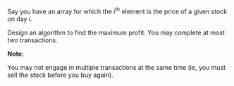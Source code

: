 
Say you have an array for which the *i*<sup>th</sup> element is the price of a given stock on day *i*.

Design an algorithm to find the maximum profit. You may complete at most *two* transactions.

**Note:**<br />
You may not engage in multiple transactions at the same time (ie, you must sell the stock before you buy again).
